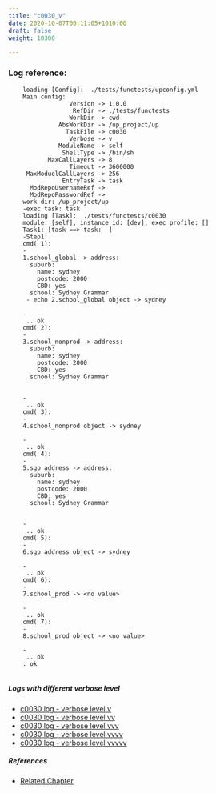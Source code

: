 ```yaml
---
title: "c0030_v"
date: 2020-10-07T00:11:05+1010:00
draft: false
weight: 10300

---
```


### Log reference: <no value>

```
    loading [Config]:  ./tests/functests/upconfig.yml
    Main config:
                 Version -> 1.0.0
                  RefDir -> ./tests/functests
                 WorkDir -> cwd
              AbsWorkDir -> /up_project/up
                TaskFile -> c0030
                 Verbose -> v
              ModuleName -> self
               ShellType -> /bin/sh
           MaxCallLayers -> 8
                 Timeout -> 3600000
     MaxModuelCallLayers -> 256
               EntryTask -> task
      ModRepoUsernameRef -> 
      ModRepoPasswordRef -> 
    work dir: /up_project/up
    -exec task: task
    loading [Task]:  ./tests/functests/c0030
    module: [self], instance id: [dev], exec profile: []
    Task1: [task ==> task:  ]
    -Step1:
    cmd( 1):
    -
    1.school_global -> address:
      suburb:
        name: sydney
        postcode: 2000
        CBD: yes
      school: Sydney Grammar
     - echo 2.school_global object -> sydney
    
    -
     .. ok
    cmd( 2):
    -
    3.school_nonprod -> address:
      suburb:
        name: sydney
        postcode: 2000
        CBD: yes
      school: Sydney Grammar
    
    
    -
     .. ok
    cmd( 3):
    -
    4.school_nonprod object -> sydney
    
    -
     .. ok
    cmd( 4):
    -
    5.sgp address -> address:
      suburb:
        name: sydney
        postcode: 2000
        CBD: yes
      school: Sydney Grammar
    
    
    -
     .. ok
    cmd( 5):
    -
    6.sgp address object -> sydney
    
    -
     .. ok
    cmd( 6):
    -
    7.school_prod -> <no value>
    
    -
     .. ok
    cmd( 7):
    -
    8.school_prod object -> <no value>
    
    -
     .. ok
    . ok
    
```

##### Logs with different verbose level
* [c0030 log - verbose level v](../../logs/c0030_v)
* [c0030 log - verbose level vv](../../logs/c0030_vv)
* [c0030 log - verbose level vvv](../../logs/c0030_vvv)
* [c0030 log - verbose level vvvv](../../logs/c0030_vvvv)
* [c0030 log - verbose level vvvvv](../../logs/c0030_vvvvv)

##### References
* [Related Chapter](../../dvars/c0030)
